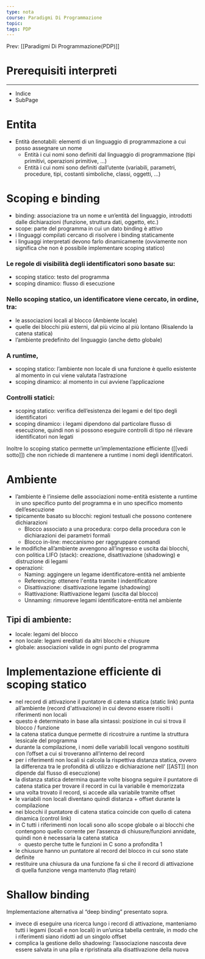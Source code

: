 ```yaml
---
type: nota
course: Paradigmi Di Programmazione
topic: 
tags: PDP
---
```


Prev: [[Paradigmi Di Programmazione(PDP)]]

# Prerequisiti interpreti
---


- Indice
- SubPage



# Entita

- Entità denotabili: elementi di un linguaggio di
programmazione a cui posso assegnare un nome
    - Entità i cui nomi sono definiti dal linguaggio di
    programmazione (tipi primitivi, operazioni
    primitive, …)
    - Entità i cui nomi sono definiti dall’utente
    (variabili, parametri, procedure, tipi, costanti
    simboliche, classi, oggetti, …)

# Scoping e binding

- binding: associazione tra un nome e un’entità del linguaggio, introdotti
dalle dichiarazioni (funzione, struttura dati, oggetto, etc.)
- scope: parte del programma in cui un dato binding è attivo
- i linguaggi compilati cercano di risolvere i binding staticamente
- i linguaggi interpretati devono farlo dinamicamente (ovviamente non significa che non è possibile implementare scoping statico)

### Le regole di visibilità degli identificatori sono basate su:

- scoping statico: testo del programma
- scoping dinamico: flusso di esecuzione

### Nello scoping statico, un identificatore viene cercato, in ordine, tra:

- le associazioni locali al blocco (Ambiente locale)
- quelle dei blocchi più esterni, dal più vicino al più lontano (Risalendo la catena statica)
- l’ambiente predefinito del linguaggio (anche detto globale)

### A runtime,

- scoping statico: l’ambiente non locale di una funzione è quello esistente al
momento in cui viene valutata l’astrazione
- scoping dinamico: al momento in cui avviene l’applicazione

### Controlli statici:

- scoping statico: verifica dell’esistenza dei legami e del tipo degli identificatori
- scoping dinamico: i legami dipendono dal particolare flusso di esecuzione, quindi non si possono eseguire controlli di tipo né rilevare identificatori
non legati

Inoltre lo scoping statico permette un’implementazione efficiente ([[vedi sotto]]) che
non richiede di mantenere a runtime i nomi degli identificatori.

# Ambiente

- l’ambiente è l’insieme delle associazioni nome-entità esistente a runtime
in uno specifico punto del programma e in uno specifico momento
dell’esecuzione
- tipicamente basato su blocchi: regioni testuali che possono contenere
dichiarazioni
    - Blocco associato a una procedura: corpo della
    procedura con le dichiarazioni dei parametri formali
    - Blocco in-line: meccanismo per raggruppare
    comandi
- le modifiche all’ambiente avvengono all’ingresso e uscita dai blocchi, con
politica LIFO (stack): creazione, disattivazione (shadowing) e distruzione
di legami
- operazioni:
    - Naming: aggingere un legame identificatore-entità nel ambiente
    - Referencing: ottenere l'entita tramite l indentificatore
    - Disattivazione: disattivazione legame (shadowing)
    - Riattivazione: Riattivazione legami (uscita dal blocco)
    - Unnaming: rimuoreve legami identificatore-entità nel ambiente

## Tipi di ambiente:

- locale: legami del blocco
- non locale: legami ereditati da altri blocchi e chiusure
- globale: associazioni valide in ogni punto del programma

# Implementazione efficiente di scoping statico

- nel record di attivazione il puntatore di catena statica (static link) punta
all’ambiente (record d'attivazione) in cui devono essere risolti i riferimenti non locali
- questo è determinato in base alla sintassi: posizione in cui si trova il blocco
/ funzione
- la catena statica dunque permette di ricostruire a runtime la struttura
lessicale del programma
- durante la compilazione, i nomi delle variabili locali vengono sostituiti con
l’offset a cui si troveranno all’interno del record
- per i riferimenti non locali si calcola la rispettiva distanza statica, ovvero
la differenza tra le profondità di utilizzo e dichiarazione nell’ [[AST]] (non
dipende dal flusso di esecuzione)
- la distanza statica determina quante volte bisogna seguire il puntatore di
catena statica per trovare il record in cui la variabile è memorizzata
- una volta trovato il record, si accede alla variabile tramite offset
- le variabili non locali diventano quindi distanza + offset durante la compilazione
- nei blocchi il puntatore di catena statica coincide con quello di catena
dinamica (control link)
- in C tutti i riferimenti non locali sono allo scope globale o ai blocchi che
contengono quello corrente per l’assenza di chiusure/funzioni annidate,
quindi non è necessaria la catena statica
    - questo perche tutte le funzioni in C sono a profondita 1
- le chiusure hanno un puntatore al record del blocco in cui sono state definite
- restituire una chiusura da una funzione fa sì che il record di attivazione di
quella funzione venga mantenuto (flag retain)

# Shallow binding

Implementazione alternativa al “deep binding” presentato sopra.

- invece di eseguire una ricerca lungo i record di attivazione, manteniamo
tutti i legami (locali e non locali) in un’unica tabella centrale, in modo che
i riferimenti siano ridotti ad un singolo offset
- complica la gestione dello shadowing: l’associazione nascosta deve essere
salvata in una pila e ripristinata alla disattivazione della nuova

